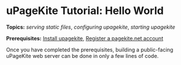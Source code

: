 # uPageKite Tutorial: Hello World

**Topics:**
 *serving static files*,
 *configuring upagekite*,
 *starting upagekite*

**Prerequisites:**
 [Install upagekite](../README.md),
 [Register a pagekite.net account](https://pagekite.net/signup/)


Once you have completed the prerequisites, building a public-facing uPageKite
web server can be done in only a few lines of code.


